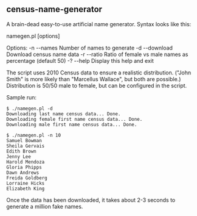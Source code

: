 census-name-generator
---------------------

A brain-dead easy-to-use artificial name generator.  Syntax looks like this:

  namegen.pl [options]

  Options:
  -n --names     Number of names to generate
  -d --download  Download census name data
  -r --ratio     Ratio of female vs male names as percentage (default 50)
  -? --help      Display this help and exit


The script uses 2010 Census data to ensure a realistic distribution.  ("John Smith" is more likely than
"Marcellus Wallace", but both are possible.)  Distribution is 50/50 male to female, but can be configured
in the script.

Sample run:

    $ ./namegen.pl -d
    Downloading last name census data... Done.
    Downloading female first name census data... Done.
    Downloading male first name census data... Done.

    $ ./namegen.pl -n 10
    Samuel Bowman
    Sheila Gervais
    Edith Brown
    Jenny Lee
    Harold Mendoza
    Gloria Phipps
    Dawn Andrews
    Freida Goldberg
    Lorraine Hicks
    Elizabeth King

Once the data has been downloaded, it takes about 2-3 seconds to generate a million fake names.
